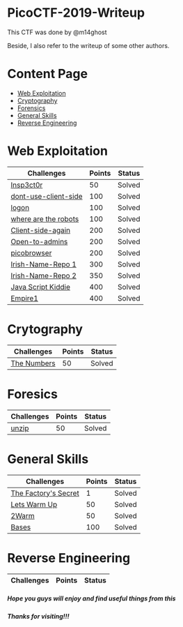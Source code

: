 # PicoCTF-2019-Writeup

This CTF was done by @m14ghost

Beside, I also refer to the writeup of some other authors.

# Content Page

* [Web Exploitation](https://github.com/m14ghost/PicoCTF-2019-Writeup#Web-Exploitation)
* [Cryptography](https://github.com/m14ghost/PicoCTF-2019-Writeup#Cryptography)
* [Forensics](https://github.com/m14ghost/PicoCTF-2019-Writeup#Foresics)
* [General Skills](https://github.com/m14ghost/PicoCTF-2019-Writeup#General-Skills)
* [Reverse Engineering](https://github.com/m14ghost/PicoCTF-2019-Writeup#Reverse-Engineering)

# Web Exploitation

Challenges | Points | Status
---------- | ------ | ------
[Insp3ct0r](https://github.com/m14ghost/PicoCTF-2019-Writeup/blob/master/Web%20Exploitation/Insp3ct0r.md) | 50 | Solved
[dont-use-client-side](https://github.com/m14ghost/PicoCTF-2019-Writeup/blob/master/Web%20Exploitation/dont-use-client-side.md) | 100 | Solved
[logon](https://github.com/m14ghost/PicoCTF-2019-Writeup/blob/master/Web%20Exploitation/logon.md) | 100 | Solved
[where are the robots](https://github.com/m14ghost/PicoCTF-2019-Writeup/blob/master/Web%20Exploitation/picobrowser.md) | 100 | Solved
[Client-side-again](https://github.com/m14ghost/PicoCTF-2019-Writeup/blob/master/Web%20Exploitation/Client-side-again.md)  | 200 | Solved 
[Open-to-admins](https://github.com/m14ghost/PicoCTF-2019-Writeup/blob/master/Web%20Exploitation/Open-to-admins.md)  | 200 | Solved 
[picobrowser]() | 200 | Solved
[Irish-Name-Repo 1](https://github.com/m14ghost/PicoCTF-2019-Writeup/blob/master/Web%20Exploitation/Irish-Name-Repo1.md) | 300 | Solved
[Irish-Name-Repo 2](https://github.com/m14ghost/PicoCTF-2019-Writeup/blob/master/Web%20Exploitation/Irish-Name-Repo2.md) | 350 | Solved
[Java Script Kiddie](https://github.com/m14ghost/PicoCTF-2019-Writeup/blob/master/Web%20Exploitation/Java-Script-Kiddie.md) | 400 | Solved
[Empire1](https://github.com/m14ghost/PicoCTF-2019-Writeup/blob/master/Web%20Exploitation/Empire1.md) | 400 | Solved

# Crytography
Challenges | Points | Status
---------- | ------ | ------
[The Numbers](https://github.com/m14ghost/PicoCTF-2019-Writeup/blob/master/Cryptography/The-numbers.md) | 50 | Solved

# Foresics
Challenges | Points | Status
---------- | ------ | ------
[unzip](https://github.com/m14ghost/PicoCTF-2019-Writeup/blob/master/Forensics/unzip.md) | 50 | Solved

# General Skills
Challenges | Points | Status
---------- | ------ | ------
[The Factory's Secret](https://github.com/m14ghost/PicoCTF-2019-Writeup/blob/master/General%20Skills/The-Factory's-Secret.md) | 1 | Solved
[Lets Warm Up](https://github.com/m14ghost/PicoCTF-2019-Writeup/blob/master/General%20Skills/Lets-warm-up.md) | 50 | Solved
[2Warm](https://github.com/m14ghost/PicoCTF-2019-Writeup/blob/master/General%20Skills/2Warm.md) | 50 | Solved
[Bases](https://github.com/m14ghost/PicoCTF-2019-Writeup/blob/master/General%20Skills/Bases.md) | 100 | Solved


# Reverse Engineering
Challenges | Points | Status
---------- | ------ | ------

##### Hope you guys will enjoy and find useful things from this
##### Thanks for visiting!!!


